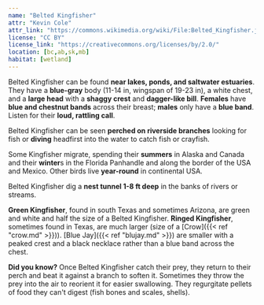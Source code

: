 ```yaml
---
name: "Belted Kingfisher"
attr: "Kevin Cole"
attr_link: "https://commons.wikimedia.org/wiki/File:Belted_Kingfisher.jpg"
license: "CC BY"
license_link: "https://creativecommons.org/licenses/by/2.0/"
location: [bc,ab,sk,mb]
habitat: [wetland]
---
```

Belted Kingfisher can be found **near lakes, ponds, and saltwater estuaries**. They have a **blue-gray** body (11-14 in, wingspan of 19-23 in), a white chest, and a **large head** with a **shaggy crest** and **dagger-like bill**. **Females** have **blue and chestnut bands** across their breast; **males** only have a **blue band**. Listen for their **loud, rattling call**.

Belted Kingfisher can be seen **perched on riverside branches** looking for fish or **diving** headfirst into the water to catch fish or crayfish.

Some Kingfisher migrate, spending their **summers** in Alaska and Canada and their **winter**s in the Florida Panhandle and along the border of the USA and Mexico. Other birds live **year-round** in continental USA.

Belted Kingfisher dig a **nest tunnel 1-8 ft deep** in the banks of rivers or streams.

**Green Kingfisher**, found in south Texas and sometimes Arizona, are green and white and half the size of a Belted Kingfisher. **Ringed Kingfisher**, sometimes found in Texas, are much larger (size of a [Crow]({{< ref "crow.md" >}})). [Blue Jay]({{< ref "blujay.md" >}}) are smaller with a peaked crest and a black necklace rather than a blue band across the chest.

**Did you know?** Once Belted Kingfisher catch their prey, they return to their perch and beat it against a branch to soften it. Sometimes they throw the prey into the air to reorient it for easier swallowing. They regurgitate pellets of food they can't digest (fish bones and scales, shells).

